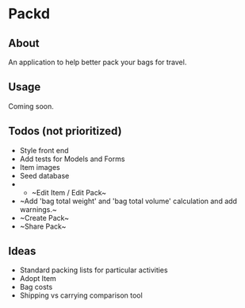 # Packd

## About

An application to help better pack your bags for travel. 

## Usage

Coming soon.

## Todos (not prioritized)

* Style front end
* Add tests for Models and Forms
* Item images
* Seed database
* * ~Edit Item / Edit Pack~
* ~Add 'bag total weight' and 'bag total volume' calculation and add warnings.~ 
* ~Create Pack~
* ~Share Pack~

## Ideas

* Standard packing lists for particular activities
* Adopt Item
* Bag costs
* Shipping vs carrying comparison tool
